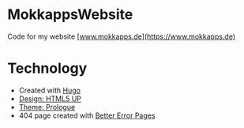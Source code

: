 # MokkappsWebsite

Code for my website [www.mokkapps.de](https://www.mokkapps.de)

# Technology

* Created with [Hugo](https://www.gohugo.io/)
* [Design: HTML5 UP](http://html5up.net/)
* [Theme: Prologue](https://github.com/sethmacleod/prologue)
* 404 page created with [Better Error Pages](https://better-error-pages.statuspage.io/)
